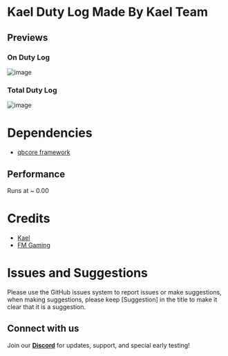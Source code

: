 # Kael Duty Log Made By Kael Team

## Previews

### On Duty Log

![image](https://media.discordapp.net/attachments/1147064362700374118/1179909767192395806/image.png?)

### Total Duty Log

![image](https://media.discordapp.net/attachments/1147064362700374118/1179910126371610704/image.png?)

# Dependencies

* [qbcore framework](https://github.com/qbcore-framework)

## Performance

Runs at ~ 0.00

# Credits

* [Kael](https://github.com/abdullasadi)
* [FM Gaming](https://github.com/FMGAMING3022)

# Issues and Suggestions

Please use the GitHub issues system to report issues or make suggestions, when making suggestions, please keep [Suggestion] in the title to make it clear that it is a suggestion.

## Connect with us

Join our [**Discord**](https://discord.gg/EW5E8qcG9F) for updates, support, and special early testing!
